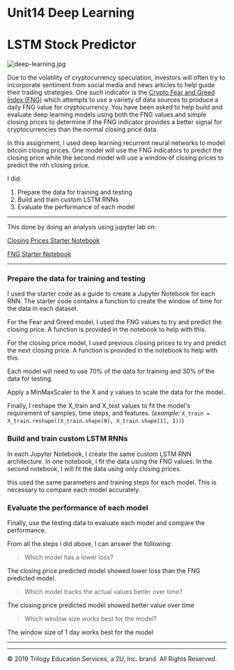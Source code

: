 # Unit14 Deep Learning
# LSTM Stock Predictor

![deep-learning.jpg](Images/deep-learning.jpg)

Due to the volatility of cryptocurrency speculation, investors will often try to incorporate sentiment from social media and news articles to help guide their trading strategies. One such indicator is the [Crypto Fear and Greed Index (FNG)](https://alternative.me/crypto/fear-and-greed-index/) which attempts to use a variety of data sources to produce a daily FNG value for cryptocurrency. You have been asked to help build and evaluate deep learning models using both the FNG values and simple closing prices to determine if the FNG indicator provides a better signal for cryptocurrencies than the normal closing price data.

In this assignment, I used deep learning recurrent neural networks to model bitcoin closing prices. One model will use the FNG indicators to predict the closing price while the second model will use a window of closing prices to predict the nth closing price.

I did:

1. Prepare the data for training and testing
2. Build and train custom LSTM RNNs
3. Evaluate the performance of each model

- - -
This done by doing an analysis using jupyter lab on:

[Closing Prices Starter Notebook]([Starter_Code/lstm_stock_predictor_closing.ipynb])

[FNG Starter Notebook](Starter_Code/lstm_stock_predictor_fng.ipynb)

- - -


### Prepare the data for training and testing

I used the starter code as a guide to create a Jupyter Notebook for each RNN. The starter code contains a function to create the window of time for the data in each dataset.

For the Fear and Greed model, I used the FNG values to try and predict the closing price. A function is provided in the notebook to help with this.

For the closing price model, I used previous closing prices to try and predict the next closing price. A function is provided in the notebook to help with this.

Each model will need to use 70% of the data for training and 30% of the data for testing.

Apply a MinMaxScaler to the X and y values to scale the data for the model.

Finally, I reshape the X_train and X_test values to fit the model's requirement of samples, time steps, and features. (*example:* `X_train = X_train.reshape((X_train.shape[0], X_train.shape[1], 1))`)

### Build and train custom LSTM RNNs

In each Jupyter Notebook, I create the same custom LSTM RNN architecture. In one notebook, I fit the data using the FNG values. In the second notebook, I will fit the data using only closing prices.

this used the same parameters and training steps for each model. This is necessary to compare each model accurately.

### Evaluate the performance of each model

Finally, use the testing data to evaluate each model and compare the performance.

From all the steps i did above, I can answer the following:

> Which model has a lower loss?

The closing price predicted model showed  lower loss than the FNG predicted model. 



> Which model tracks the actual values better over time?

The closing price predicted model showed better value over time 


> Which window size works best for the model?

The window size of 1 day works best for the model
- - -


- - -

© 2019 Trilogy Education Services, a 2U, Inc. brand. All Rights Reserved.
 
